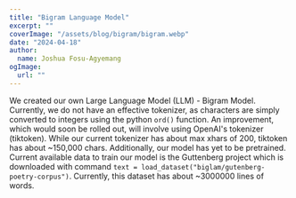```yaml
---
title: "Bigram Language Model"
excerpt: ""
coverImage: "/assets/blog/bigram/bigram.webp"
date: "2024-04-18"
author:
  name: Joshua Fosu-Agyemang
ogImage:
  url: ""
---
```


We created our own Large Language Model (LLM) - Bigram Model.
Currently, we do not have an effective tokenizer, as characters are simply converted to integers using the 
python `ord()` function. An improvement, which would soon be rolled out, will involve using OpenAI's tokenizer
(tiktoken). While our current tokenizer has about max xhars of 200, tiktoken has about ~150,000 chars.
Additionally, our model has yet to be pretrained. Current available data to train our model is the Guttenberg project
which is downloaded with command `text = load_dataset("biglam/gutenberg-poetry-corpus")`. Currently, this dataset has about 
~3000000 lines of words.

